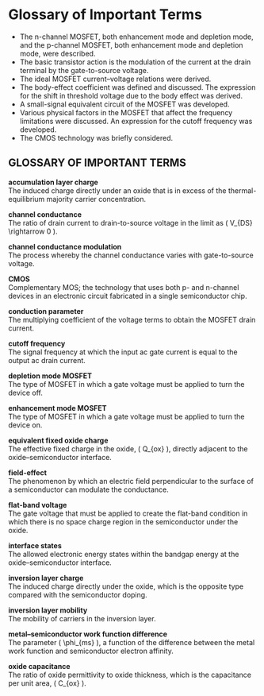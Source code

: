# Glossary of Important Terms

- The n-channel MOSFET, both enhancement mode and depletion mode, and the p-channel MOSFET, both enhancement mode and depletion mode, were described.
- The basic transistor action is the modulation of the current at the drain terminal by the gate-to-source voltage.
- The ideal MOSFET current–voltage relations were derived.
- The body-effect coefficient was defined and discussed. The expression for the shift in threshold voltage due to the body effect was derived.
- A small-signal equivalent circuit of the MOSFET was developed.
- Various physical factors in the MOSFET that affect the frequency limitations were discussed. An expression for the cutoff frequency was developed.
- The CMOS technology was briefly considered.

## GLOSSARY OF IMPORTANT TERMS

**accumulation layer charge**  
The induced charge directly under an oxide that is in excess of the thermal-equilibrium majority carrier concentration.

**channel conductance**  
The ratio of drain current to drain-to-source voltage in the limit as \( V_{DS} \rightarrow 0 \).

**channel conductance modulation**  
The process whereby the channel conductance varies with gate-to-source voltage.

**CMOS**  
Complementary MOS; the technology that uses both p- and n-channel devices in an electronic circuit fabricated in a single semiconductor chip.

**conduction parameter**  
The multiplying coefficient of the voltage terms to obtain the MOSFET drain current.

**cutoff frequency**  
The signal frequency at which the input ac gate current is equal to the output ac drain current.

**depletion mode MOSFET**  
The type of MOSFET in which a gate voltage must be applied to turn the device off.

**enhancement mode MOSFET**  
The type of MOSFET in which a gate voltage must be applied to turn the device on.

**equivalent fixed oxide charge**  
The effective fixed charge in the oxide, \( Q_{ox} \), directly adjacent to the oxide–semiconductor interface.

**field-effect**  
The phenomenon by which an electric field perpendicular to the surface of a semiconductor can modulate the conductance.

**flat-band voltage**  
The gate voltage that must be applied to create the flat-band condition in which there is no space charge region in the semiconductor under the oxide.

**interface states**  
The allowed electronic energy states within the bandgap energy at the oxide–semiconductor interface.

**inversion layer charge**  
The induced charge directly under the oxide, which is the opposite type compared with the semiconductor doping.

**inversion layer mobility**  
The mobility of carriers in the inversion layer.

**metal–semiconductor work function difference**  
The parameter \( \phi_{ms} \), a function of the difference between the metal work function and semiconductor electron affinity.

**oxide capacitance**  
The ratio of oxide permittivity to oxide thickness, which is the capacitance per unit area, \( C_{ox} \).